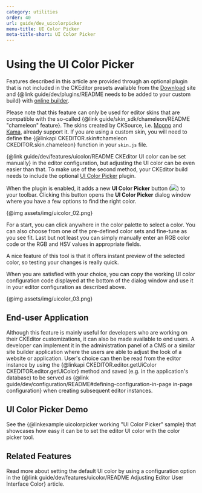 ```yaml
---
category: utilities
order: 40
url: guide/dev_uicolorpicker
menu-title: UI Color Picker
meta-title-short: UI Color Picker
---
```

<!--
Copyright (c) 2003-2018, CKSource - Frederico Knabben. All rights reserved.
For licensing, see LICENSE.md.
-->

# Using the UI Color Picker

<info-box info="">
<p>
 Features described in this article are provided through an optional plugin that is not included in the CKEditor presets available from the <a href="https://ckeditor.com/ckeditor-4/download/">Download</a> site and {@link guide/dev/plugins/README needs to be added to your custom build} with <a href="https://ckeditor.com/cke4/builder">online builder</a>.
</p>
<p>
 Please note that this feature can only be used for editor skins that are compatible with the so-called {@link guide/skin_sdk/chameleon/README "chameleon" feature}. The skins created by CKSource, i.e. <a href="https://ckeditor.com/cke4/addon/moono">Moono</a> and <a href="https://ckeditor.com/cke4/addon/kama">Kama</a>, already support it. If you are using a custom skin, you will need to define the {@linkapi CKEDITOR.skin#chameleon CKEDITOR.skin.chameleon} function in your <code>skin.js</code> file.
</p>
</info-box>

{@link guide/dev/features/uicolor/README CKEditor UI color can be set manually} in the editor configuration, but adjusting the UI color can be even easier than that. To make use of the second method, your CKEditor build needs to include the optional [UI Color Picker](https://ckeditor.com/cke4/addon/uicolor) plugin.

When the plugin is enabled, it adds a new **UI Color Picker** button (<img class="inline" src="%BASE_PATH%/assets/img/uicolorpicker.png">) to your toolbar. Clicking this button opens the **UI Color Picker** dialog window where you have a few options to find the right color.

{@img assets/img/uicolor_02.png}

For a start, you can click anywhere in the color palette to select a color. You can also choose from one of the pre-defined color sets and fine-tune as you see fit. Last but not least you can simply manually enter an RGB color code or the RGB and HSV values in appropriate fields.

A nice feature of this tool is that it offers instant preview of the selected color, so testing your changes is really quick.

When you are satisfied with your choice, you can copy the working UI color configuration code displayed at the bottom of the dialog window and use it in your editor configuration as described above.

{@img assets/img/uicolor_03.png}

## End-user Application

Although this feature is mainly useful for developers who are working on their CKEditor customizations, it can also be made available to end users. A developer can implement it in the administration panel of a CMS or a similar site builder application where the users are able to adjust the look of a website or application. User's choice can then be read from the editor instance by using the {@linkapi CKEDITOR.editor.getUiColor CKEDITOR.editor.getUiColor} method and saved (e.g. in the application's database) to be served as {@link guide/dev/configuration/README#defining-configuration-in-page in-page configuration} when creating subsequent editor instances.

## UI Color Picker Demo

See the {@linkexample uicolorpicker working "UI Color Picker" sample} that showcases how easy it can be to set the editor UI color with the color picker tool.

## Related Features

Read more about setting the default UI color by using a configuration option in the {@link guide/dev/features/uicolor/README Adjusting Editor User Interface Color} article.
